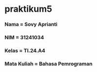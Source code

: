 # praktikum5
### Nama = Sovy Aprianti
### NIM = 31241034
### Kelas = TI.24.A4
### Mata Kuliah = Bahasa Pemrograman

